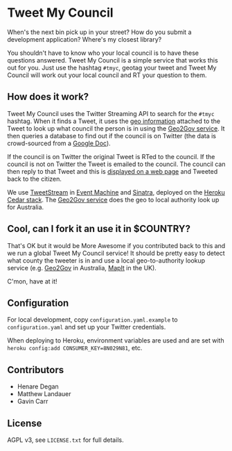 Tweet My Council
================

When's the next bin pick up in your street? How do you submit a development application? Where's my closest library?

You shouldn't have to know who your local council is to have these questions answered. Tweet My Council is a simple service that works this out for you. Just use the hashtag `#tmyc`, geotag your tweet and Tweet My Council will work out your local council and RT your question to them.

How does it work?
-----------------

Tweet My Council uses the Twitter Streaming API to search for the `#tmyc` hashtag. When it finds a Tweet, it uses the [geo information](http://blog.twitter.com/2009/11/think-globally-tweet-locally.html) attached to the Tweet to look up what council the person is in using the [Geo2Gov service](http://www.geo2gov.com/). It then queries a database to find out if the council is on Twitter (the data is crowd-sourced from a [Google Doc](https://docs.google.com/spreadsheet/ccc?key=0AppM8FtCInYXdGxRZGpCY0t6eDV5aFNwSEFPWnJqV3c&hl=en_GB#gid=0)).

If the council is on Twitter the original Tweet is RTed to the council. If the council is not on Twitter the Tweet is emailed to the council. The council can then reply to that Tweet and this is [displayed on a web page](http://tweetmycouncil.herokuapp.com/emails) and Tweeted back to the citizen.

We use [TweetStream](https://github.com/intridea/tweetstream) in [Event Machine](https://github.com/eventmachine/eventmachine) and [Sinatra](http://www.sinatrarb.com/), deployed on the [Heroku](http://www.heroku.com/) [Cedar stack](http://devcenter.heroku.com/articles/ruby). The [Geo2Gov service](http://www.geo2gov.com/) does the geo to local authority look up for Australia.

Cool, can I fork it an use it in $COUNTRY?
------------------------------------------

That's OK but it would be More Awesome if you contributed back to this and we run a global Tweet My Council service! It should be pretty easy to detect what county the tweeter is in and use a local geo-to-authority lookup service (e.g. [Geo2Gov](http://www.geo2gov.com/) in Australia, [MapIt](http://mapit.mysociety.org/) in the UK).

C'mon, have at it!

Configuration
-------------

For local development, copy `configuration.yaml.example` to `configuration.yaml` and set up your Twitter credentials.

When deploying to Heroku, environment variables are used and are set with `heroku config:add CONSUMER_KEY=8N029N81`, etc.

Contributors
------------

* Henare Degan
* Matthew Landauer
* Gavin Carr

License
-------

AGPL v3, see `LICENSE.txt` for full details.
